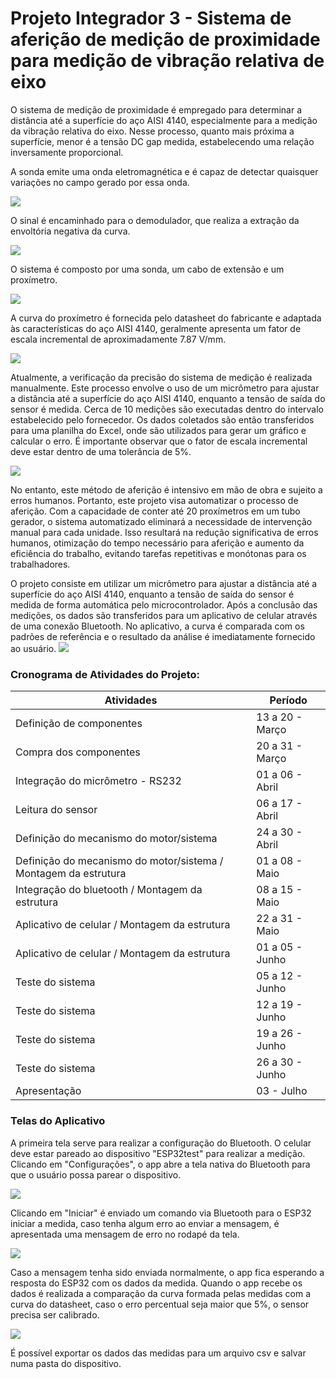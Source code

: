 # Projeto Integrador 3 - Sistema de aferição de medição de proximidade para medição de vibração relativa de eixo

O sistema de medição de proximidade é empregado para determinar a distância até a superfície do aço AISI 4140, especialmente para a medição da vibração relativa do eixo. Nesse processo, quanto mais próxima a superfície, menor é a tensão DC gap medida, estabelecendo uma relação inversamente proporcional.

A sonda emite uma onda eletromagnética e é capaz de detectar quaisquer variações no campo gerado por essa onda.

![](https://github.com/maiteluisaa/pi3/blob/main/figures/sensor.jpeg)

O sinal é encaminhado para o demodulador, que realiza a extração da envoltória negativa da curva.

![](https://github.com/maiteluisaa/pi3/blob/main/figures/output.png)

O sistema é composto por uma sonda, um cabo de extensão e um proxímetro. 

![](https://github.com/maiteluisaa/pi3/blob/main/figures/componentes.png)

A curva do proxímetro é fornecida pelo datasheet do fabricante e adaptada às características do aço AISI 4140, geralmente apresenta um fator de escala incremental de aproximadamente 7.87 V/mm.

![](https://github.com/maiteluisaa/pi3/blob/main/figures/curva.png)

Atualmente, a verificação da precisão do sistema de medição é realizada manualmente. Este processo envolve o uso de um micrômetro para ajustar a distância até a superfície do aço AISI 4140, enquanto a tensão de saída do sensor é medida. Cerca de 10 medições são executadas dentro do intervalo estabelecido pelo fornecedor. Os dados coletados são então transferidos para uma planilha do Excel, onde são utilizados para gerar um gráfico e calcular o erro. É importante observar que o fator de escala incremental deve estar dentro de uma tolerância de 5%.

![](https://github.com/maiteluisaa/pi3/blob/main/figures/afericaomanual.png)

No entanto, este método de aferição é intensivo em mão de obra e sujeito a erros humanos. Portanto, este projeto visa automatizar o processo de aferição. Com a capacidade de conter até 20 proxímetros em um tubo gerador, o sistema automatizado eliminará a necessidade de intervenção manual para cada unidade. Isso resultará na redução significativa de erros humanos, otimização do tempo necessário para aferição e aumento da eficiência do trabalho, evitando tarefas repetitivas e monótonas para os trabalhadores.

O projeto consiste em utilizar um micrômetro para ajustar a distância até a superfície do aço AISI 4140, enquanto a tensão de saída do sensor é medida de forma automática pelo microcontrolador. Após a conclusão das medições, os dados são transferidos para um aplicativo de celular através de uma conexão Bluetooth. No aplicativo, a curva é comparada com os padrões de referência e o resultado da análise é imediatamente fornecido ao usuário.
![](https://github.com/maiteluisaa/pi3/blob/main/figures/sistema.png)

### Cronograma de Atividades do Projeto:

|  Atividades                                        | Período    |
| -------------------------------------------------- | ---------- |
| Definição de componentes | 13 a 20 - Março |
| Compra dos componentes | 20 a 31 - Março |
| Integração do micrômetro - RS232 | 01 a 06 - Abril |
| Leitura do sensor | 06 a 17 - Abril |
| Definição do mecanismo do motor/sistema | 24 a 30 - Abril |
| Definição do mecanismo do motor/sistema / Montagem da estrutura | 01 a 08 - Maio |
| Integração do bluetooth / Montagem da estrutura | 08 a 15 - Maio |
| Aplicativo de celular / Montagem da estrutura | 22 a 31 - Maio |
| Aplicativo de celular / Montagem da estrutura | 01 a 05 - Junho |
| Teste do sistema | 05 a 12 - Junho |
| Teste do sistema  | 12 a 19 - Junho |
| Teste do sistema  | 19 a 26 - Junho | 
| Teste do sistema  | 26 a 30 - Junho |
| Apresentação  | 03 - Julho |

### Telas do Aplicativo

A primeira tela serve para realizar a configuração do Bluetooth. O celular deve estar pareado ao dispositivo "ESP32test" para realizar a medição. Clicando em "Configurações", o app abre a tela nativa do Bluetooth para que o usuário possa parear o dispositivo. 

![](https://github.com/maiteluisaa/pi3/blob/main/figures/WhatsApp%20Image%202024-08-14%20at%2018.49.49.jpeg)

Clicando em "Iniciar" é enviado um comando via Bluetooth para o ESP32 iniciar a medida, caso tenha algum erro ao enviar a mensagem, é apresentada uma mensagem de erro no rodapé da tela.

![](https://github.com/maiteluisaa/pi3/blob/main/figures/WhatsApp%20Image%202024-08-14%20at%2018.49.50.jpeg)

Caso a mensagem tenha sido enviada normalmente, o app fica esperando a resposta do ESP32 com os dados da medida. Quando o app recebe os dados é realizada a comparação da curva formada pelas medidas com a curva do datasheet, caso o erro percentual seja maior que 5%, o sensor precisa ser calibrado.

![](https://github.com/maiteluisaa/pi3/blob/main/figures/WhatsApp%20Image%202024-08-14%20at%2019.02.09.jpeg)

É possível exportar os dados das medidas para um arquivo csv e salvar numa pasta do dispositivo.

